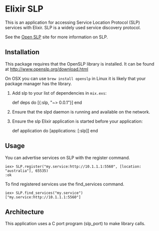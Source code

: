 # Elixir SLP

This is an application for accessing Service Location Protocol (SLP) services with
Elixir. SLP is a widely used service discovery protocol.

See the [Open SLP](http://www.openslp.org/) site for more information on SLP.

## Installation

This package requires that the OpenSLP library is installed.
It can be found at http://www.openslp.org/download.html

On OSX you can use ```brew install openslp``` in Linux it is likely that
your package manager has the library.

  1. Add slp to your list of dependencies in `mix.exs`:

        def deps do
          [{:slp, "~> 0.0.1"}]
        end

  2. Ensure that the slpd daemon is running and available on the network.

  2. Ensure the slp Elixir application is started before your application:

        def application do
          [applications: [:slp]]
        end

## Usage

You can advertise services on SLP with the register command.

    iex> SLP.register("my.service:http://10.1.1.1:5560", [location: "australia"], 65535)
    :ok

To find registered services use the find_services command.

    iex> SLP.find_services("my.service")
    ["my.service:http://10.1.1.1:5560"]

## Architecture

This application uses a C port program (slp_port) to make library calls.
